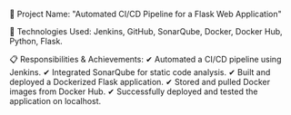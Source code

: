 💼 Project Name:
"Automated CI/CD Pipeline for a Flask Web Application"

🔹 Technologies Used:
Jenkins, GitHub, SonarQube, Docker, Docker Hub, Python, Flask.

📋 Responsibilities & Achievements:
✔ Automated a CI/CD pipeline using Jenkins.
✔ Integrated SonarQube for static code analysis.
✔ Built and deployed a Dockerized Flask application.
✔ Stored and pulled Docker images from Docker Hub.
✔ Successfully deployed and tested the application on localhost.
